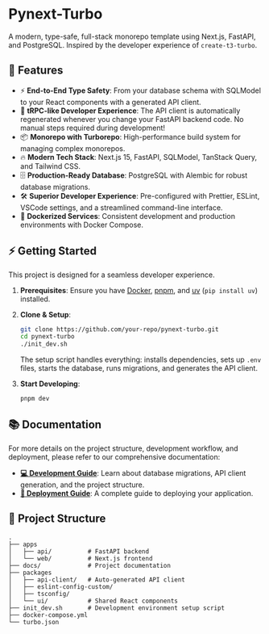 # Pynext-Turbo

A modern, type-safe, full-stack monorepo template using Next.js, FastAPI, and PostgreSQL. Inspired by the developer experience of `create-t3-turbo`.

## 🚀 Features

- ⚡ **End-to-End Type Safety**: From your database schema with SQLModel to your React components with a generated API client.
- 🎯 **tRPC-like Developer Experience**: The API client is automatically regenerated whenever you change your FastAPI backend code. No manual steps required during development!
- 📦 **Monorepo with Turborepo**: High-performance build system for managing complex monorepos.
- 🔥 **Modern Tech Stack**: Next.js 15, FastAPI, SQLModel, TanStack Query, and Tailwind CSS.
- 🗄️ **Production-Ready Database**: PostgreSQL with Alembic for robust database migrations.
- 🛠️ **Superior Developer Experience**: Pre-configured with Prettier, ESLint, VSCode settings, and a streamlined command-line interface.
- 🐳 **Dockerized Services**: Consistent development and production environments with Docker Compose.

## ⚡ Getting Started

This project is designed for a seamless developer experience.

1.  **Prerequisites**: Ensure you have [Docker](https://www.docker.com/), [pnpm](https://pnpm.io/installation), and [uv](https://github.com/astral-sh/uv) (`pip install uv`) installed.

2.  **Clone & Setup**:

    ```bash
    git clone https://github.com/your-repo/pynext-turbo.git
    cd pynext-turbo
    ./init_dev.sh
    ```

    The setup script handles everything: installs dependencies, sets up `.env` files, starts the database, runs migrations, and generates the API client.

3.  **Start Developing**:
    ```bash
    pnpm dev
    ```

## 📚 Documentation

For more details on the project structure, development workflow, and deployment, please refer to our comprehensive documentation:

- **[💻 Development Guide](./docs/development.md)**: Learn about database migrations, API client generation, and the project structure.
- **[🚀 Deployment Guide](./docs/deployment.md)**: A complete guide to deploying your application.

## 📁 Project Structure

```filetree
.
├── apps
│   ├── api/          # FastAPI backend
│   └── web/          # Next.js frontend
├── docs/             # Project documentation
├── packages
│   ├── api-client/   # Auto-generated API client
│   ├── eslint-config-custom/
│   ├── tsconfig/
│   └── ui/           # Shared React components
├── init_dev.sh       # Development environment setup script
├── docker-compose.yml
└── turbo.json
```
